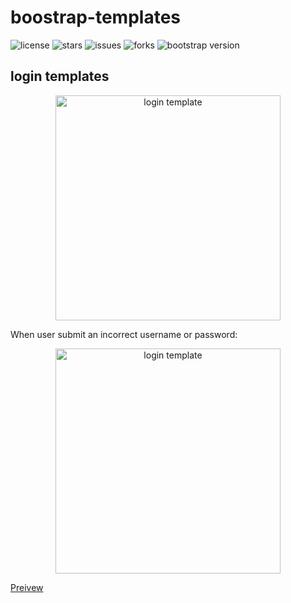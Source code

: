 # boostrap-templates

![license](https://img.shields.io/github/license/uncle-lv/bootstrap-templates) ![stars](https://img.shields.io/github/stars/uncle-lv/bootstrap-templates) ![issues](https://img.shields.io/github/issues/uncle-lv/bootstrap-templates) ![forks](https://img.shields.io/github/forks/uncle-lv/bootstrap-templates) ![bootstrap version](https://img.shields.io/badge/bootstrap-5.1.1-%237952B3)

## login templates

<div align=center><img src="https://cdn.jsdelivr.net/gh/uncle-lv/PicX-image-hosting@main/bootstrap-examples/login.7jmvbs6zk700.png" alt="login template" width="360"/></div>



When user submit an incorrect username or password:

<div align=center><img src="https://cdn.jsdelivr.net/gh/uncle-lv/PicX-image-hosting@main/bootstrap-examples/login_putin_incorrect.19w8pqi304n4.png" alt="login template" width="360"/></div>



[Preivew](https://htmlpreview.github.io/?https://github.com/uncle-lv/bootstrap-templates/blob/main/login/login.html)